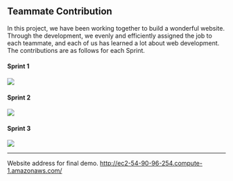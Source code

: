 ## Teammate Contribution

In this project, we have been working together to build a wonderful website. Through the development, we evenly and efficiently assigned the job to each teammate, and each of us has learned a lot about web development. The contributions are as follows for each Sprint.

#### Sprint 1

![](http://otmtp4cwc.bkt.clouddn.com/Sprint1.png)

#### Sprint 2

![](http://otmtp4cwc.bkt.clouddn.com/Sprint2.png)

#### Sprint 3

![](http://otmtp4cwc.bkt.clouddn.com/Sprint3.png)

___

Website address for final demo.
http://ec2-54-90-96-254.compute-1.amazonaws.com/
 



